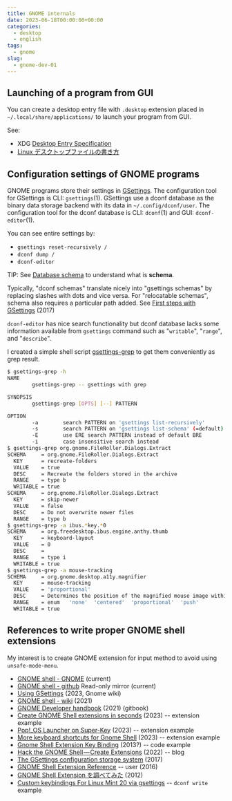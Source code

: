 ```yaml
---
title: GNOME internals
date: 2023-06-18T00:00:00+00:00
categories:
  - desktop
  - english
tags:
  - gnome
slug:
  - gnome-dev-01
---
```


## Launching of a program from GUI

You can create a desktop entry file with `.desktop` extension placed in `~/.local/share/applications/` to launch your program from GUI.

See:

- XDG [Desktop Entry Specification](https://specifications.freedesktop.org/desktop-entry-spec/desktop-entry-spec-latest.html)
- [Linux デスクトップファイルの書き方](https://endy-tech.hatenablog.jp/entry/desktop_entry)

## Configuration settings of GNOME programs

GNOME programs store their settings in
[GSettings](https://wiki.gnome.org/HowDoI/GSettings).
The configuration tool for GSettings is CLI: `gsettings`(1).
GSettings use a dconf database as the binary data storage backend with its data
in `~/.config/dconf/user`.
The configuration tool for the dconf database is CLI: `dconf`(1) and GUI:
`dconf-editor`(1).

You can see entire settings by:
- `gsettings reset-recursively /`
- `dconf dump /`
- `dconf-editor`

TIP: See [Database schema](https://en.wikipedia.org/wiki/Database_schema) to
understand what is **schema**.

Typically, "dconf schemas" translate nicely into "gsettings schemas" by replacing slashes with dots and vice versa.
For "relocatable schemas", schema also requires a particular path added.
See [First steps with GSettings](https://blog.gtk.org/2017/05/01/first-steps-with-gsettings/) (2017)

<!--
You can check irregular ones by:
```sh
$ gsettings list-schemas --print-paths | while true; do read XXX YYY; if [ -z "$XXX" ]; then break; fi; ZZZ="/$(echo $XXX|sed "s/\./\//g")/"; if [ "$ZZZ" != "$YYY" ]; then echo "$XXX $YYY"; fi; done
```
-->

`dconf-editor` has nice search functionality but dconf database lacks some
information available from `gsettings` command such as "`writable`", "`range`",
and "`describe`".

I created a simple shell script
[gsettings-grep](https://github.com/osamuaoki/osamu-utils/blob/main/gsettings-grep)
to get them conveniently as grep result.

```sh
$ gsettings-grep -h
NAME
        gsettings-grep -- gsettings with grep

SYNOPSIS
        gsettings-grep [OPTS] [--] PATTERN

OPTION
        -a        search PATTERN on 'gsettings list-recursively'
        -s        search PATTERN on 'gsettings list-schema' (=default)
        -E        use ERE search PATTERN instead of default BRE
        -i        case insensitive search instead
$ gsettings-grep org.gnome.FileRoller.Dialogs.Extract
SCHEMA     = org.gnome.FileRoller.Dialogs.Extract
  KEY      = recreate-folders
  VALUE    = true
  DESC     = Recreate the folders stored in the archive
  RANGE    = type b
  WRITABLE = true
SCHEMA     = org.gnome.FileRoller.Dialogs.Extract
  KEY      = skip-newer
  VALUE    = false
  DESC     = Do not overwrite newer files
  RANGE    = type b
$ gsettings-grep -a ibus.*key.*0
SCHEMA     = org.freedesktop.ibus.engine.anthy.thumb
  KEY      = keyboard-layout
  VALUE    = 0
  DESC     =
  RANGE    = type i
  WRITABLE = true
$ gsettings-grep -a mouse-tracking
SCHEMA     = org.gnome.desktop.a11y.magnifier
  KEY      = mouse-tracking
  VALUE    = 'proportional'
  DESC     = Determines the position of the magnified mouse image within the magnified view and how it reacts to system mouse movement. The values are • none: no mouse tracking; • centered: the mouse image is displayed at the center of the zoom region (which also represents the point under the system mouse) and the magnified contents are scrolled as the system mouse moves; • proportional: the position of the magnified mouse in the zoom region is proportionally the same as the position of the system mouse on screen; • push: when the magnified mouse intersects a boundary of the zoom region, the contents are scrolled into view.
  RANGE    = enum	'none'	'centered'	'proportional'	'push'
  WRITABLE = true

```

## References to write proper GNOME shell extensions

My interest is to create GNOME extension for input method to avoid using `unsafe-mode-menu`.

- [GNOME shell - GNOME](https://gitlab.gnome.org/GNOME/gnome-shell) (current)
- [GNOME shell - github](https://github.com/GNOME/gnome-shell) Read-only mirror (current)
- [Using GSettings](https://wiki.gnome.org/HowDoI/GSettings) (2023, Gnome wiki)
- [GNOME shell - wiki](https://wiki.gnome.org/Projects/GnomeShell) (2021)
- [GNOME Developer handbook](https://bharatkalluri.gitbook.io/gnome-developer-handbook/) (2021) (gitbook)
- [Create GNOME Shell extensions in seconds](https://github.com/p-e-w/argos) (2023) -- extension example
- [Pop!_OS Launcher on Super-Key](https://github.com/ManeLippert/gnome-shell-extension-pop-launcher-super-key) (2023) -- extension example
- [More keyboard shortcuts for Gnome Shell](https://github.com/matthijskooijman/gnome-shell-more-keyboard-shortcuts) (2023) -- extension example
- [Gnome Shell Extension Key Binding](https://superuser.com/questions/471606/gnome-shell-extension-key-binding) (2013?) -- code example
- [Hack the GNOME Shell — Create Extensions](https://itnext.io/hacking-the-gnome-shell-create-extensions-ef3e4ecac325) (2022) -- blog
- [The GSettings configuration storage system](https://encarsia.github.io/en/posts/gsettings/) (2017)
- [GNOME Shell Extension Reference](https://github.com/julio641742/gnome-shell-extension-reference) -- user (2016)
- [GNOME Shell Extension を調べてみた](https://fut-nis.hatenadiary.jp/entry/20120626/1340716798) (2012)
- [Custom keybindings For Linux Mint 20 via gsettings](https://unix.stackexchange.com/questions/596308/custom-keybindings-for-linux-mint-20-via-gsettings) -- `dconf write` example



<!--
- [mapping between dconf dump output and gsettings schemas](https://askubuntu.com/questions/1064313/mapping-between-dconf-dump-output-and-gsettings-schemas/1064329#1064329) (2018-2021, ask ubuntu)
- [Where does Ubuntu Gnome store the keyboard shortcuts configuration file?](https://askubuntu.com/questions/787451/where-does-ubuntu-gnome-store-the-keyboard-shortcuts-configuration-file) (2016-2022, ask ubuntu)
- [How can I get Summary and Description of Schema using gsettings](https://askubuntu.com/questions/271886/how-can-i-get-summary-and-description-of-schema-using-gsettings) (2013-2020, ask ubuntu)
- [【第11回】拡張機能でGNOME Shellを派手にしたり便利にしたり](https://pc.watch.impress.co.jp/docs/column/ubuntu/1440667.html) (2022, pc watch)
- [第492回 GNOME Shellの拡張機能を作ってみよう](https://gihyo.jp/admin/serial/01/ubuntu-recipe/0767) (2017, gihyo)
- [GSETTINGS – FLEXIBLE CONFIGURATION SYSTEM](http://zderadicka.eu/gsettings-flexible-configuration-system/) -- python
-->





<!-- vim: set sw=4 sts=4 ai si et tw=79 ft=markdown: -->
